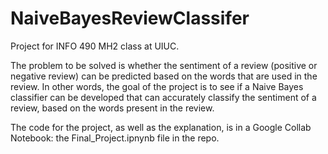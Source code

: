 # NaiveBayesReviewClassifer
Project for INFO 490 MH2 class at UIUC.  

The problem to be solved is whether the sentiment of a review (positive or negative review) can be predicted based on the words that are used in the review. In other words, the goal of the project is to see if a Naive Bayes classifier can be developed that can accurately classify the sentiment of a review, based on the words present in the review.



The code for the project, as well as the explanation, is in a Google Collab Notebook: the Final_Project.ipnynb file in the repo.  
